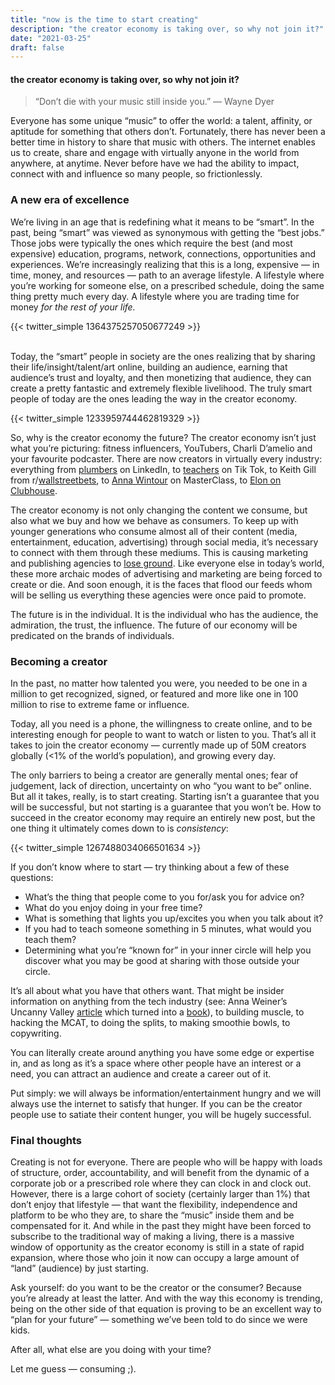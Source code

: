 ```yaml
---
title: "now is the time to start creating"
description: "the creator economy is taking over, so why not join it?"
date: "2021-03-25"
draft: false
---
```

#### the creator economy is taking over, so why not join it?

>“Don’t die with your music still inside you.” — Wayne Dyer</br>

Everyone has some unique “music” to offer the world: a talent, affinity, or aptitude for something that others don’t. Fortunately, there has never been a better time in history to share that music with others. The internet enables us to create, share and engage with virtually anyone in the world from anywhere, at anytime. Never before have we had the ability to impact, connect with and influence so many people, so frictionlessly.

### A new era of excellence
We’re living in an age that is redefining what it means to be “smart”. In the past, being “smart” was viewed as synonymous with getting the “best jobs.” Those jobs were typically the ones which require the best (and most expensive) education, programs, network, connections, opportunities and experiences. We’re increasingly realizing that this is a long, expensive — in time, money, and resources — path to an average lifestyle. A lifestyle where you’re working for someone else, on a prescribed schedule, doing the same thing pretty much every day. A lifestyle where you are trading time for money _for the rest of your life._

{{< twitter_simple 1364375257050677249 >}}

</br>
Today, the “smart” people in society are the ones realizing that by sharing their life/insight/talent/art online, building an audience, earning that audience’s trust and loyalty, and then monetizing that audience, they can create a pretty fantastic and extremely flexible livelihood. The truly smart people of today are the ones leading the way in the creator economy.

{{< twitter_simple 1233959744462819329 >}}

So, why is the creator economy the future?
The creator economy isn’t just what you’re picturing: fitness influencers, YouTubers, Charli D’amelio and your favourite podcaster. There are now creators in virtually every industry: everything from [plumbers](https://www.cnn.com/2020/03/06/tech/linkedin-influencers/index.html) on LinkedIn, to [teachers](https://www.tiktok.com/@kenziiewenz?) on Tik Tok, to Keith Gill from r/[wallstreetbets](https://www.reddit.com/r/wallstreetbets/), to [Anna Wintour](https://www.masterclass.com/classes/anna-wintour-teaches-creativity-and-leadership) on MasterClass, to [Elon on Clubhouse](https://www.usatoday.com/story/entertainment/celebrities/2021/02/22/clubhouse-app-explainer-celebrities-how-to-get-unfiltered-access/6780989002/).

The creator economy is not only changing the content we consume, but also what we buy and how we behave as consumers. To keep up with younger generations who consume almost all of their content (media, entertainment, education, advertising) through social media, it’s necessary to connect with them through these mediums. This is causing  marketing and publishing agencies to [lose ground](https://www.heardpods.com/create-or-go-extinct/). Like everyone else in today’s world, these more archaic modes of advertising and marketing are being forced to create or die. And soon enough, it is the faces that flood our feeds whom will be selling us everything these agencies were once paid to promote.

The future is in the individual. It is the individual who has the audience, the admiration, the trust, the influence. The future of our economy will be predicated on the brands of individuals.

### Becoming a creator
In the past, no matter how talented you were, you needed to be one in a million to get recognized, signed, or featured and more like one in 100 million to rise to extreme fame or influence.

Today, all you need is a phone, the willingness to create online, and to be interesting enough for people to want to watch or listen to you. That’s all it takes to join the creator economy — currently made up of 50M creators globally (<1% of the world’s population), and growing every day.

The only barriers to being a creator are generally mental ones; fear of judgement, lack of direction, uncertainty on who “you want to be” online. But all it takes, really, is to start creating. Starting isn’t a guarantee that you will be successful, but not starting is a guarantee that you won’t be. How to succeed in the creator economy may require an entirely new post, but the one thing it ultimately comes down to is _consistency_:

{{< twitter_simple 1267488034066501634 >}}

If you don’t know where to start — try thinking about a few of these questions:

- What’s the thing that people come to you for/ask you for advice on?
- What do you enjoy doing in your free time?
- What is something that lights you up/excites you when you talk about it?
- If you had to teach someone something in 5 minutes, what would you teach them?
- Determining what you’re “known for” in your inner circle will help you discover what you may be good at sharing with those outside your circle.

It’s all about what you have that others want. That might be insider information on anything from the tech industry (see: Anna Weiner’s Uncanny Valley [article](https://nplusonemag.com/issue-25/on-the-fringe/uncanny-valley/) which turned into a [book](https://www.amazon.ca/Uncanny-Valley-Memoir-Anna-Wiener/dp/0374278016)), to building muscle, to hacking the MCAT, to doing the splits, to making smoothie bowls, to copywriting.

You can literally create around anything you have some edge or expertise in, and as long as it’s a space where other people have an interest or a need, you can attract an audience and create a career out of it.

Put simply: we will always be information/entertainment hungry and we will always use the internet to satisfy that hunger. If you can be the creator people use to satiate their content hunger, you will be hugely successful.


### Final thoughts
Creating is not for everyone. There are people who will be happy with loads of structure, order, accountability, and will benefit from the dynamic of a corporate job or a prescribed role where they can clock in and clock out. However, there is a large cohort of society (certainly larger than 1%) that don’t enjoy that lifestyle — that want the flexibility, independence and platform to be who they are, to share the “music” inside them and be compensated for it. And while in the past they might have been forced to subscribe to the traditional way of making a living, there is a massive window of opportunity as the creator economy is still in a state of rapid expansion, where those who join it now can occupy a large amount of “land” (audience) by just starting.

Ask yourself: do you want to be the creator or the consumer? Because you’re already at least the latter. And with the way this economy is trending, being on the other side of that equation is proving to be an excellent way to “plan for your future” — something we’ve been told to do since we were kids.

After all, what else are you doing with your time?

Let me guess — consuming ;).
